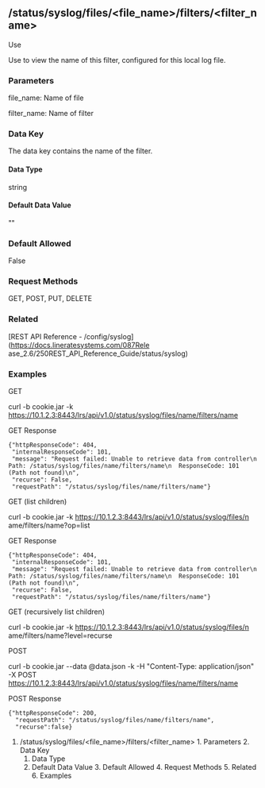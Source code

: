 ## /status/syslog/files/<file_name>/filters/<filter_name>

Use

Use to view the name of this filter, configured for this local log file.

### Parameters

file_name: Name of file

filter_name: Name of filter

### Data Key

The data key contains the name of the filter.

#### Data Type

string

#### Default Data Value

""

### Default Allowed

False

### Request Methods

GET, POST, PUT, DELETE

### Related

[REST API Reference - /config/syslog](https://docs.lineratesystems.com/087Rele
ase_2.6/250REST_API_Reference_Guide/status/syslog)

### Examples

GET

curl -b cookie.jar -k
https://10.1.2.3:8443/lrs/api/v1.0/status/syslog/files/name/filters/name

GET Response

    
    {"httpResponseCode": 404,
     "internalResponseCode": 101,
     "message": "Request failed: Unable to retrieve data from controller\n  Path: /status/syslog/files/name/filters/name\n  ResponseCode: 101 (Path not found)\n",
     "recurse": False,
     "requestPath": "/status/syslog/files/name/filters/name"}
    

GET (list children)

curl -b cookie.jar -k https://10.1.2.3:8443/lrs/api/v1.0/status/syslog/files/n
ame/filters/name?op=list

GET Response

    
    {"httpResponseCode": 404,
     "internalResponseCode": 101,
     "message": "Request failed: Unable to retrieve data from controller\n  Path: /status/syslog/files/name/filters/name\n  ResponseCode: 101 (Path not found)\n",
     "recurse": False,
     "requestPath": "/status/syslog/files/name/filters/name"}
    

GET (recursively list children)

curl -b cookie.jar -k https://10.1.2.3:8443/lrs/api/v1.0/status/syslog/files/n
ame/filters/name?level=recurse

POST

curl -b cookie.jar --data @data.json -k -H "Content-Type: application/json" -X
POST https://10.1.2.3:8443/lrs/api/v1.0/status/syslog/files/name/filters/name

POST Response

    
    {"httpResponseCode": 200,
      "requestPath": "/status/syslog/files/name/filters/name",
      "recurse":false}

  1. /status/syslog/files/<file_name>/filters/<filter_name>
    1. Parameters
    2. Data Key
      1. Data Type
      2. Default Data Value
    3. Default Allowed
    4. Request Methods
    5. Related
    6. Examples

